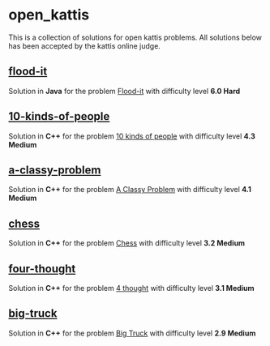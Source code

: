 # open_kattis
This is a collection of solutions for open kattis problems. All solutions below has been accepted by the kattis online judge.

## [flood-it](./flood-it/)
Solution in **Java** for the problem [Flood-it](https://open.kattis.com/problems/floodit) with difficulty level **6.0 Hard**

## [10-kinds-of-people](./10-kinds-of-people/)
Solution in **C++** for the problem [10 kinds of people](https://open.kattis.com/problems/10kindsofpeople) with difficulty level **4.3 Medium**

## [a-classy-problem](./a-classy-problem/)
Solution in **C++** for the problem [A Classy Problem](https://open.kattis.com/problems/classy) with difficulty level **4.1 Medium**

## [chess](./chess/)
Solution in **C++** for the problem [Chess](https://open.kattis.com/problems/chess) with difficulty level **3.2 Medium**

## [four-thought ](./four-thought/)
Solution in **C++** for the problem [4 thought](https://open.kattis.com/problems/4thought) with difficulty level **3.1 Medium**

## [big-truck](./big-truck/)
Solution in **C++** for the problem [Big Truck](https://open.kattis.com/problems/bigtruck) with difficulty level **2.9 Medium**

